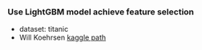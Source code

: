 ### Use LightGBM model achieve feature selection
*  dataset: titanic
*  Will Koehrsen [kaggle path](https://www.kaggle.com/willkoehrsen/introduction-to-feature-selection/notebook)
